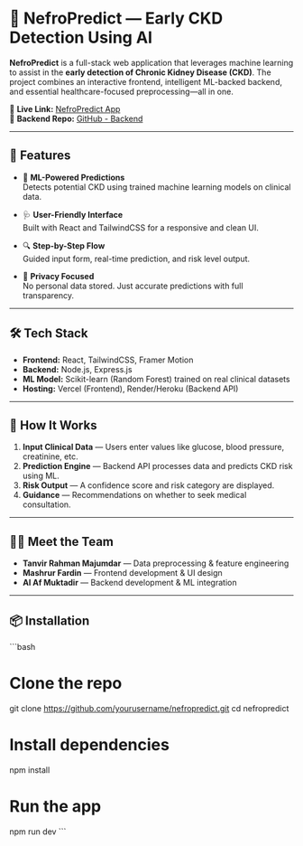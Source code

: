 # 🔬 NefroPredict — Early CKD Detection Using AI

**NefroPredict** is a full-stack web application that leverages machine learning to assist in the **early detection of Chronic Kidney Disease (CKD)**. The project combines an interactive frontend, intelligent ML-backed backend, and essential healthcare-focused preprocessing—all in one.

🔗 **Live Link:** [NefroPredict App](https://sparkly-torrone-44dcdb.netlify.app/)  
🔧 **Backend Repo:** [GitHub - Backend](https://github.com/Mashrur97/NefroPredict-Backend)

---

## 🌟 Features

- 🧠 **ML-Powered Predictions**  
  Detects potential CKD using trained machine learning models on clinical data.

- 🩺 **User-Friendly Interface**  
  Built with React and TailwindCSS for a responsive and clean UI.

- 🔍 **Step-by-Step Flow**  
  Guided input form, real-time prediction, and risk level output.

- 🔐 **Privacy Focused**  
  No personal data stored. Just accurate predictions with full transparency.

---

## 🛠 Tech Stack

- **Frontend:** React, TailwindCSS, Framer Motion  
- **Backend:** Node.js, Express.js  
- **ML Model:** Scikit-learn (Random Forest) trained on real clinical datasets  
- **Hosting:** Vercel (Frontend), Render/Heroku (Backend API)

---

## 🚀 How It Works

1. **Input Clinical Data** — Users enter values like glucose, blood pressure, creatinine, etc.
2. **Prediction Engine** — Backend API processes data and predicts CKD risk using ML.
3. **Risk Output** — A confidence score and risk category are displayed.
4. **Guidance** — Recommendations on whether to seek medical consultation.

---

## 👨‍💻 Meet the Team

- **Tanvir Rahman Majumdar** — Data preprocessing & feature engineering  
- **Mashrur Fardin** — Frontend development & UI design  
- **Al Af Muktadir** — Backend development & ML integration

---

## 📦 Installation

\`\`\`bash
# Clone the repo
git clone https://github.com/yourusername/nefropredict.git
cd nefropredict

# Install dependencies
npm install

# Run the app
npm run dev
\`\`\`
